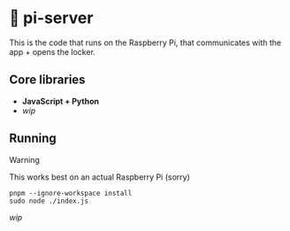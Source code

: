 # 🍓 pi-server

This is the code that runs on the Raspberry Pi, that communicates with the app + opens the locker.

## Core libraries

- **JavaScript + Python**
- _wip_

## Running

> [!WARNING]
> This works best on an actual Raspberry Pi (sorry)

```
pnpm --ignore-workspace install
sudo node ./index.js
```

_wip_
